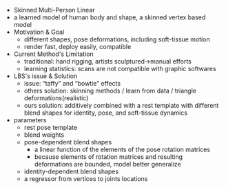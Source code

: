 - Skinned Multi-Person Linear
- a learned model of human body and shape, a skinned vertex based model
- Motivation & Goal
	- different shapes, pose deformations, including soft-tissue motion
	- render fast, deploy easily, compatible
- Current Method's Limitation
	- traditional: hand rigging, artists sculptured->manual efforts
	- learning statistics: scans are not compatible with graphic softwares
- LBS's issue & Solution
	- issue: “taffy” and “bowtie” effects
	- others solution: skinning methods / learn from data / triangle deformations(realistic)
	- ours solution: additively combined with a rest template with different blend shapes for identity, pose, and soft-tissue dynamics
- parameters
	- rest pose template
	- blend weights
	- pose-dependent blend shapes
		- a linear function of the elements of the pose rotation matrices
		- because elements of rotation matrices and resulting deformations are bounded,  model better generalize
	- identity-dependent blend shapes
	- a regressor from vertices to joints locations
